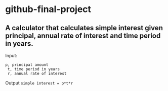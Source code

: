 # github-final-project

## A calculator that calculates simple interest given principal, annual rate of interest and time period in years.

Input:
  ```
  p, principal amount
   t, time period in years
   r, annual rate of interest
   ```
Output
   ``` simple interest = p*t*r ```
